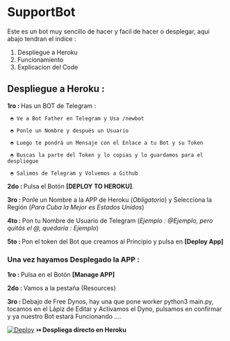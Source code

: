 # SupportBot
Este es un bot muy sencillo de hacer y facil de hacer o desplegar, aqui abajo tendran el indice :

1. Despliegue a Heroku
2. Funcionamiento
3. Explicacion del Code


## Despliegue a Heroku :

<b>1ro : </b>Has un BOT de Telegram :

     ◓ Ve a Bot Father en Telegram y Usa /newbot

     ◓ Ponle un Nombre y después un Usuario

     ◓ Luego te pondrá un Mensaje con el Enlace a tu Bot y su Token

     ◓ Buscas la parte del Token y lo copias y lo guardamos para el despliegue
     
     ◓ Salimos de Telegram y Volvemos a Github

<b>2do : </b>Pulsa el Botón <b>[DEPLOY TO HEROKU]</b>.

<b>3ro : </b>Ponle un Nombre a la APP de Heroku (<i>Obligatorio</i>) y Selecciona la Región (<i>Para Cuba la Mejor es Estados Unidos</i>)

<b>4to : </b>Pon tu Nombre de Usuario de Telegram (<i>Ejemplo : @Ejemplo, pero quitás el @, quedaría : Ejemplo</i>)

<b>5to : </b>Pon el token del Bot que creamos al Principio y pulsa en <b>[Deploy App]</b>

### Una vez hayamos Desplegado la APP :

<b>1ro : </b>Pulsa en el Botón <b>[Manage APP]</b>

<b>2do : </b>Vamos a la pestaña (Resources)

<b>3ro : </b>Debajo de Free Dynos, hay una que pone worker python3 main.py, tocamos en el Lápiz de Editar y Activamos el Dyno, pulsamos en confirmar y ya nuestro Bot estará Funcionando ....


[![Deploy](https://www.herokucdn.com/deploy/button.svg)](https://heroku.com/deploy?template=https://github.com/AresDza/SupportBot) <b>↣ Despliega directo en Heroku</b>
